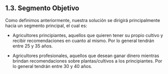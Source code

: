 ## 1.3. Segmento Objetivo 

 

Como definimos anteriormente, nuestra solución se dirigirá principalmente hacia un segmento principal, el cual es: 

 

- Agricultores principiantes, aquellos que quieren tener su propio cultivo y recibir recomendaciones en cuanto al mismo. Por lo general tendrán entre 25 y 35 años. 

- Agricultores profesionales, aquellos que desean ganar dinero mientras brindan recomendaciones sobre plantas/cultivos a los principiantes. Por lo general tendrán entre 30 y 40 años. 
